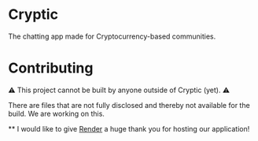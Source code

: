 # Cryptic
The chatting app made for Cryptocurrency-based communities.

# Contributing
⚠️ This project cannot be built by anyone outside of Cryptic (yet). ⚠️

There are files that are not fully disclosed and thereby not available for the build. We are working on this.

** I would like to give [Render](https://render.com) a huge thank you for hosting our application!
